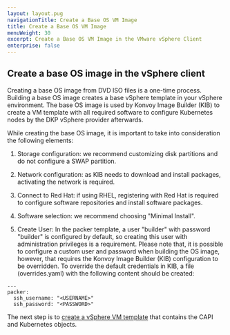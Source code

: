 ```yaml
---
layout: layout.pug
navigationTitle: Create a Base OS VM Image
title: Create a Base OS VM Image
menuWeight: 30
excerpt: Create a Base OS VM Image in the VMware vSphere Client
enterprise: false
---
```


## Create a base OS image in the vSphere client

Creating a base OS image from DVD ISO files is a one-time process. Building a base OS image creates a base vSphere template in your vSphere environment. The base OS image is used by Konvoy Image Builder (KIB) to create a VM template with all required software to configure Kubernetes nodes by the DKP vSphere provider afterwards.

While creating the base OS image, it is important to take into consideration the following elements:

1. Storage configuration: we recommend customizing disk partitions and do not configure a SWAP partition.

2. Network configuration: as KIB needs to download and install packages, activating the network is required. 

3. Connect to Red Hat: if using RHEL, registering with Red Hat is required to configure software repositories and install software packages. 

4. Software selection: we recommend choosing "Minimal Install".

5. Create User: In the packer template, a user "builder" with password "builder" is configured by default, so creating this user with administration privileges is a requirement. Please note that, it is possible to configure a custom user and password when building the OS image, however, that requires the Konvoy Image Builder (KIB) configuration to be overridden. To override the default credentials in KIB, a file (overrides.yaml) with the following content should be created:
```
---
packer:  
  ssh_username: "<USERNAME>"    
  ssh_password: "<PASSWORD>"
```

The next step is to [create a vSphere VM template][create-vsphere-template] that contains the CAPI and Kubernetes objects.

[vsphere-doc-base-image]: https://docs.vmware.com/en/VMware-vSphere/index.html
[create-vsphere-template]: ../create-capi-vm-image/
